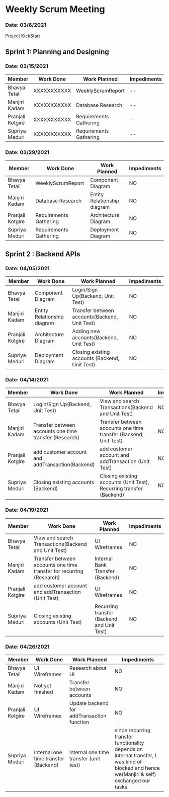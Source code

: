 # Weekly Scrum Meeting
### Date: 03/6/2021
Project KickStart

## Sprint 1: Planning and Designing
### Date: 03/15/2021

Member| Work Done| Work Planned| Impediments
------|----------|--------------|-------------
Bhavya Tetali| XXXXXXXXXXX |  WeeklyScrumReport| --
Manjiri Kadam| XXXXXXXXXXX | Database Research | --
Pranjali Kotgire| XXXXXXXXXXX | Requirements Gathering | --
Supriya Meduri| XXXXXXXXXXX | Requirements Gathering | --

### Date: 03/29/2021

Member| Work Done| Work Planned| Impediments
------|----------|--------------|-------------
Bhavya Tetali|  WeeklyScrumReport | Component Diagram | NO
Manjiri Kadam| Database Research| Entity Relationship diagram | NO
Pranjali Kotgire| Requirements Gathering| Architecture Diagram| NO
Supriya Meduri|Requirements Gathering | Deployment Diagram | NO

## Sprint 2 : Backend APIs
### Date: 04/05/2021

Member| Work Done| Work Planned| Impediments
------|----------|--------------|-------------
Bhavya Tetali| Component Diagram  | Login/Sign Up(Backend, Unit Test) | NO
Manjiri Kadam| Entity Relationship diagram| Transfer between accounts(Backend, Unit Test)| NO
Pranjali Kotgire|Architecture Diagram | Adding new accounts(Backend, Unit Test)| NO
Supriya Meduri| Deployment Diagram |Closing existing accounts (Backend, Unit Test)| NO

### Date: 04/14/2021

Member| Work Done| Work Planned| Impediments
------|----------|--------------|-------------
Bhavya Tetali| Login/Sign Up(Backend, Unit Test) | View and search Transactions(Backend and Unit Test)| NO
Manjiri Kadam| Transfer between accounts one time transfer (Research) | Transfer between accounts one time transfer (Backend, Unit Test)|NO
Pranjali Kotgire|add customer account and addTransaction(Backend)| add customer account and addTransaction (Unit Test)|NO
Supriya Meduri| Closing existing accounts (Backend)| Closing existing accounts (Unit Test), Recurring transfer (Backend) |NO

### Date: 04/19/2021

Member| Work Done| Work Planned| Impediments
------|----------|--------------|-------------
Bhavya Tetali|View and search Transactions(Backend and Unit Test)| UI Wireframes |NO
Manjiri Kadam| Transfer between accounts one time transfer for recurring (Research) | Internal Bank Transfer (Backend) |NO
Pranjali Kotgire| add customer account and addTransaction (Unit Test)| UI Wireframes |NO
Supriya Meduri| Closing existing accounts (Unit Test) | Recurring transfer (Backend and Unit Test)|NO

### Date: 04/26/2021

Member| Work Done| Work Planned| Impediments
------|----------|--------------|-------------
Bhavya Tetali|UI Wireframes | Research about UI |NO
Manjiri Kadam| Not yet finished  | Transfer between accounts | NO
Pranjali Kotgire| UI Wireframes | Update backend for addTransaction function |NO
Supriya Meduri| internal one time  transfer (Backend)|internal one time  transfer (unit test)| since recurring transfer functionality depends on internal transfer, I was kind of blocked and hence we(Manjiri & self) exchanged our tasks.

